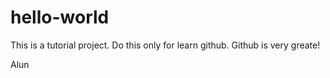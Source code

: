 # hello-world
This is a tutorial project.
Do this only for learn github.
Github is very greate!

 Alun
